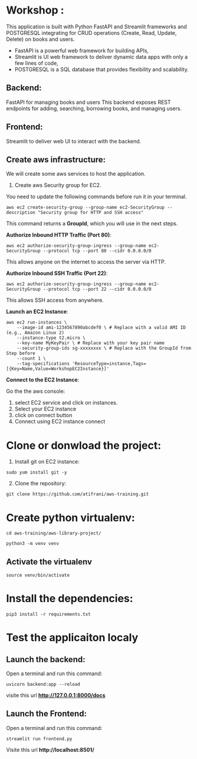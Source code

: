 # Workshop :

This application is built with Python FastAPI and Streamlit frameworks and POSTGRESQL  integrating for CRUD operations (Create, Read, Update, Delete) on books and users. 

* FastAPI is a powerful web framework for building APIs, 
* Streamlit is UI web framework to deliver dynamic data apps with only a few lines of code,  
* POSTGRESQL is a SQL database that provides flexibility and scalability.

## Backend: 
FastAPI for managing books and users
This backend exposes REST endpoints for adding, searching, borrowing books, and managing users.

## Frontend: 
Streamlit to deliver web UI to interact with the backend.

## Create aws infrastructure:
We will create some aws services to host the application.

1. Create aws Security group for EC2.

You need to update the following commands before run it in your terminal.

```
aws ec2 create-security-group --group-name ec2-SecurityGroup --description "Security group for HTTP and SSH access"
```

This command returns a **GroupId**, which you will use in the next steps.

**Authorize Inbound HTTP Traffic (Port 80)**:
```
aws ec2 authorize-security-group-ingress --group-name ec2-SecurityGroup --protocol tcp --port 80 --cidr 0.0.0.0/0
```
This allows anyone on the internet to access the server via HTTP.

**Authorize Inbound SSH Traffic (Port 22)**:
```
aws ec2 authorize-security-group-ingress --group-name ec2-SecurityGroup --protocol tcp --port 22 --cidr 0.0.0.0/0
```
This allows SSH access from anywhere.

**Launch an EC2 Instance**:

```
aws ec2 run-instances \
    --image-id ami-1234567890abcdef0 \ # Replace with a valid AMI ID (e.g., Amazon Linux 2)
    --instance-type t2.micro \
    --key-name MyKeyPair \ # Replace with your key pair name
    --security-group-ids sg-xxxxxxxx \ # Replace with the GroupId from Step before
    --count 1 \
    --tag-specifications 'ResourceType=instance,Tags=[{Key=Name,Value=WorkshopEC2Instance}]'
```

**Connect to the EC2 Instance**:

Go the the aws console:
1. select EC2 service and click on instances.
2. Select your EC2 instance
3. click on connect button
4. Connect using EC2 instance connect


# Clone or donwload the project:

1. Install git on EC2 instance:

```
sudo yum install git -y
```

2. Clone the repository:

```
git clone https://github.com/atifrani/aws-training.git
```

# Create python virtualenv:

```
cd aws-training/aws-library-project/

python3 -m venv venv

```

## Activate the virtualenv

```
source venv/bin/activate 
```

# Install the dependencies:

```
pip3 install -r requirements.txt
```
# Test the applicaiton localy

## Launch the backend:

Open a terminal and run this command:

```
uvicorn backend:app --reload
```
visite this url **http://127.0.0.1:8000/docs**

## Launch the Frontend:

Open a terminal and run this command:

```
streamlit run frontend.py
```
Visite this url **http://localhost:8501/**